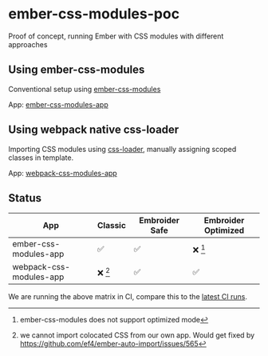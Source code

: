 # ember-css-modules-poc

Proof of concept, running Ember with CSS modules with different approaches

## Using ember-css-modules

Conventional setup using [ember-css-modules](https://github.com/salsify/ember-css-modules)

App: [ember-css-modules-app](./apps/ember-css-modules-app/)

## Using webpack native css-loader

Importing CSS modules using [css-loader](https://webpack.js.org/loaders/css-loader/), manually assigning scoped classes in template.

App: [webpack-css-modules-app](./apps/webpack-css-modules-app/)

## Status

| App                     | Classic | Embroider Safe | Embroider Optimized |
| ----------------------- | ------- | -------------- | ------------------- |
| ember-css-modules-app   | ✅      | ✅             | ❌ [^1]             |
| webpack-css-modules-app | ❌ [^2] | ✅             | ✅                  |

We are running the above matrix in CI, compare this to the [latest CI runs](https://github.com/simonihmig/ember-css-modules-poc/actions?query=branch%3Amaster).

[^1]: ember-css-modules does not support optimized mode
[^2]: we cannot import colocated CSS from our own app. Would get fixed by https://github.com/ef4/ember-auto-import/issues/565
